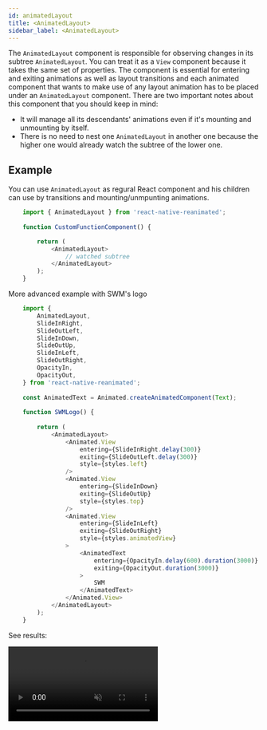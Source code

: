 ```yaml
---
id: animatedLayout
title: <AnimatedLayout>
sidebar_label: <AnimatedLayout>
---
```

The `AnimatedLayout` component is responsible for observing changes in its subtree `AnimatedLayout`. You can treat it as a `View` component because it takes the same set of properties. The component is essential for entering and exiting animations as well as layout transitions and each animated component that wants to make use of any layout animation has to be placed under an `AnimatedLayout` component. There are two important notes about this component that you should keep in mind: 
 - It will manage all its descendants' animations even if it's mounting and unmounting by itself.
 - There is no need to nest one `AnimatedLayout` in another one because the higher one would already watch the subtree of the lower one. 


## Example
You can use `AnimatedLayout` as regural React component and his children can use by transitions and mounting/unmpunting animations.

```js
    import { AnimatedLayout } from 'react-native-reanimated';
    
    function CustomFunctionComponent() {

        return (
            <AnimatedLayout>
                // watched subtree
            </AnimatedLayout>
        );
    }
```

More advanced example with SWM's logo

```js
    import { 
        AnimatedLayout,
        SlideInRight,
        SlideOutLeft,
        SlideInDown,
        SlideOutUp,
        SlideInLeft,
        SlideOutRight,
        OpacityIn,
        OpacityOut,
    } from 'react-native-reanimated';
    
    const AnimatedText = Animated.createAnimatedComponent(Text);
    ​
    function SWMLogo() {
    ​
        return (
            <AnimatedLayout>
                <Animated.View 
                    entering={SlideInRight.delay(300)} 
                    exiting={SlideOutLeft.delay(300)} 
                    style={styles.left} 
                />
                <Animated.View 
                    entering={SlideInDown} 
                    exiting={SlideOutUp} 
                    style={styles.top} 
                />
                <Animated.View 
                    entering={SlideInLeft} 
                    exiting={SlideOutRight} 
                    style={styles.animatedView} 
                >
                    <AnimatedText 
                        entering={OpacityIn.delay(600).duration(3000)} 
                        exiting={OpacityOut.duration(3000)}
                    > 
                        SWM 
                    </AnimatedText>
                </Animated.View>
            </AnimatedLayout>
        );
    }
```

See results:

<video src="https://user-images.githubusercontent.com/36106620/120326638-39ee0200-c2e9-11eb-8dca-3f3b999c5017.mov" controls="controls" muted="muted"></video>


